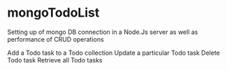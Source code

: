 # mongoTodoList
Setting up of mongo DB connection in a Node.Js server as well as performance of CRUD operations

Add a Todo task to a Todo collection
Update a particular Todo task
Delete Todo task
Retrieve all Todo tasks
